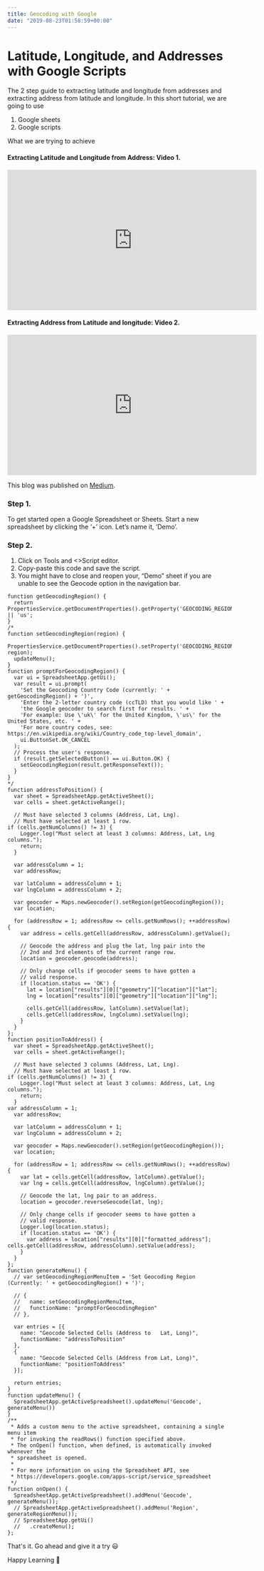 ```yaml
---
title: Geocoding with Google
date: "2019-08-23T01:58:59+00:00"
---
```


# Latitude, Longitude, and Addresses with Google Scripts

The 2 step guide to extracting latitude and longitude from addresses and extracting address from latitude and longitude. In this short tutorial, we are going to use

1. Google sheets
2. Google scripts

What we are trying to achieve

#### Extracting Latitude and Longitude from Address: Video 1.

<iframe width="560" height="315" src="https://www.youtube.com/embed/t1wM8loFpzk" frameborder="0" allow="accelerometer; autoplay; encrypted-media; gyroscope; picture-in-picture" allowfullscreen></iframe>

#### Extracting Address from Latitude and longitude: Video 2.

<iframe width="560" height="315" src="https://www.youtube.com/embed/IlZzA7FDSZc" frameborder="0" allow="accelerometer; autoplay; encrypted-media; gyroscope; picture-in-picture" allowfullscreen></iframe>

This blog was published on [Medium](https://medium.com/@nniph001/googles-geocode-with-sheets-337fb5e4a88b?source=friends_link&sk=832468638379b111f585614e69e88ce4).

### Step 1.
To get started open a Google Spreadsheet or Sheets. Start a new spreadsheet by clicking the ‘+’ icon. Let’s name it, ‘Demo’.

### Step 2.
1. Click on Tools and <>Script editor.
2. Copy-paste this code and save the script. 
3. You might have to close and reopen your, “Demo” sheet if you are unable to see the Geocode option in the navigation bar.

```googlescript
function getGeocodingRegion() {
  return PropertiesService.getDocumentProperties().getProperty('GEOCODING_REGION') || 'us';
}
/*
function setGeocodingRegion(region) {
  PropertiesService.getDocumentProperties().setProperty('GEOCODING_REGION', region);
  updateMenu();
}
function promptForGeocodingRegion() {
  var ui = SpreadsheetApp.getUi();
  var result = ui.prompt(
    'Set the Geocoding Country Code (currently: ' + getGeocodingRegion() + ')',
    'Enter the 2-letter country code (ccTLD) that you would like ' +
    'the Google geocoder to search first for results. ' +
    'For example: Use \'uk\' for the United Kingdom, \'us\' for the United States, etc. ' +
    'For more country codes, see: https://en.wikipedia.org/wiki/Country_code_top-level_domain',
    ui.ButtonSet.OK_CANCEL
  );
  // Process the user's response.
  if (result.getSelectedButton() == ui.Button.OK) {
    setGeocodingRegion(result.getResponseText());
  }
}
*/
function addressToPosition() {
  var sheet = SpreadsheetApp.getActiveSheet();
  var cells = sheet.getActiveRange();
  
  // Must have selected 3 columns (Address, Lat, Lng).
  // Must have selected at least 1 row.
if (cells.getNumColumns() != 3) {
    Logger.log("Must select at least 3 columns: Address, Lat, Lng columns.");
    return;
  }
  
  var addressColumn = 1;
  var addressRow;
  
  var latColumn = addressColumn + 1;
  var lngColumn = addressColumn + 2;
  
  var geocoder = Maps.newGeocoder().setRegion(getGeocodingRegion());
  var location;
  
  for (addressRow = 1; addressRow <= cells.getNumRows(); ++addressRow) {
    var address = cells.getCell(addressRow, addressColumn).getValue();
    
    // Geocode the address and plug the lat, lng pair into the 
    // 2nd and 3rd elements of the current range row.
    location = geocoder.geocode(address);
   
    // Only change cells if geocoder seems to have gotten a 
    // valid response.
    if (location.status == 'OK') {
      lat = location["results"][0]["geometry"]["location"]["lat"];
      lng = location["results"][0]["geometry"]["location"]["lng"];
      
      cells.getCell(addressRow, latColumn).setValue(lat);
      cells.getCell(addressRow, lngColumn).setValue(lng);
    }
  }
};
function positionToAddress() {
  var sheet = SpreadsheetApp.getActiveSheet();
  var cells = sheet.getActiveRange();
  
  // Must have selected 3 columns (Address, Lat, Lng).
  // Must have selected at least 1 row.
if (cells.getNumColumns() != 3) {
    Logger.log("Must select at least 3 columns: Address, Lat, Lng columns.");
    return;
  }
var addressColumn = 1;
  var addressRow;
  
  var latColumn = addressColumn + 1;
  var lngColumn = addressColumn + 2;
  
  var geocoder = Maps.newGeocoder().setRegion(getGeocodingRegion());
  var location;
  
  for (addressRow = 1; addressRow <= cells.getNumRows(); ++addressRow) {
    var lat = cells.getCell(addressRow, latColumn).getValue();
    var lng = cells.getCell(addressRow, lngColumn).getValue();
    
    // Geocode the lat, lng pair to an address.
    location = geocoder.reverseGeocode(lat, lng);
   
    // Only change cells if geocoder seems to have gotten a 
    // valid response.
    Logger.log(location.status);
    if (location.status == 'OK') {
      var address = location["results"][0]["formatted_address"];
cells.getCell(addressRow, addressColumn).setValue(address);
    }
  }  
};
function generateMenu() {
  // var setGeocodingRegionMenuItem = 'Set Geocoding Region (Currently: ' + getGeocodingRegion() + ')';
  
  // {
  //   name: setGeocodingRegionMenuItem,
  //   functionName: "promptForGeocodingRegion"
  // },
  
  var entries = [{
    name: "Geocode Selected Cells (Address to   Lat, Long)",
    functionName: "addressToPosition"
  },
  {
    name: "Geocode Selected Cells (Address from Lat, Long)",
    functionName: "positionToAddress"
  }];
  
  return entries;
}
function updateMenu() {
  SpreadsheetApp.getActiveSpreadsheet().updateMenu('Geocode', generateMenu())
}
/**
 * Adds a custom menu to the active spreadsheet, containing a single menu item
 * for invoking the readRows() function specified above.
 * The onOpen() function, when defined, is automatically invoked whenever the
 * spreadsheet is opened.
 *
 * For more information on using the Spreadsheet API, see
 * https://developers.google.com/apps-script/service_spreadsheet
 */
function onOpen() {
  SpreadsheetApp.getActiveSpreadsheet().addMenu('Geocode', generateMenu());
  // SpreadsheetApp.getActiveSpreadsheet().addMenu('Region',  generateRegionMenu());
  // SpreadsheetApp.getUi()
  //   .createMenu();
};
```

That's it. Go ahead and give it a try 😃

Happy Learning 📜




